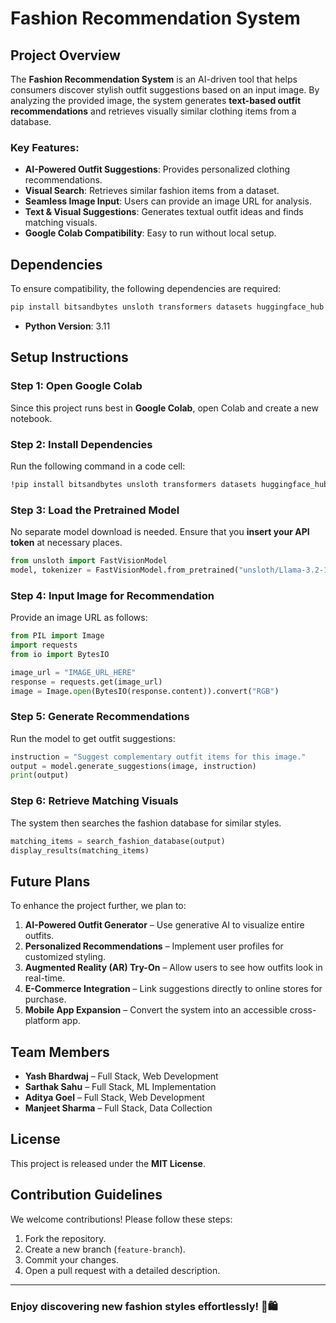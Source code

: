 # Fashion Recommendation System

## Project Overview
The **Fashion Recommendation System** is an AI-driven tool that helps consumers discover stylish outfit suggestions based on an input image. By analyzing the provided image, the system generates **text-based outfit recommendations** and retrieves visually similar clothing items from a database. 

### Key Features:
- **AI-Powered Outfit Suggestions**: Provides personalized clothing recommendations.
- **Visual Search**: Retrieves similar fashion items from a dataset.
- **Seamless Image Input**: Users can provide an image URL for analysis.
- **Text & Visual Suggestions**: Generates textual outfit ideas and finds matching visuals.
- **Google Colab Compatibility**: Easy to run without local setup.

## Dependencies
To ensure compatibility, the following dependencies are required:
```bash
pip install bitsandbytes unsloth transformers datasets huggingface_hub torch PIL pandas requests
```
- **Python Version**: 3.11

## Setup Instructions
### Step 1: Open Google Colab
Since this project runs best in **Google Colab**, open Colab and create a new notebook.

### Step 2: Install Dependencies
Run the following command in a code cell:
```bash
!pip install bitsandbytes unsloth transformers datasets huggingface_hub torch PIL pandas requests
```

### Step 3: Load the Pretrained Model
No separate model download is needed. Ensure that you **insert your API token** at necessary places.
```python
from unsloth import FastVisionModel
model, tokenizer = FastVisionModel.from_pretrained("unsloth/Llama-3.2-11B-Vision-Instruct", load_in_4bit=True, token="YOUR_TOKEN_HERE")
```

### Step 4: Input Image for Recommendation
Provide an image URL as follows:
```python
from PIL import Image
import requests
from io import BytesIO

image_url = "IMAGE_URL_HERE"
response = requests.get(image_url)
image = Image.open(BytesIO(response.content)).convert("RGB")
```

### Step 5: Generate Recommendations
Run the model to get outfit suggestions:
```python
instruction = "Suggest complementary outfit items for this image."
output = model.generate_suggestions(image, instruction)
print(output)
```

### Step 6: Retrieve Matching Visuals
The system then searches the fashion database for similar styles.
```python
matching_items = search_fashion_database(output)
display_results(matching_items)
```

## Future Plans
To enhance the project further, we plan to:
1. **AI-Powered Outfit Generator** – Use generative AI to visualize entire outfits.
2. **Personalized Recommendations** – Implement user profiles for customized styling.
3. **Augmented Reality (AR) Try-On** – Allow users to see how outfits look in real-time.
4. **E-Commerce Integration** – Link suggestions directly to online stores for purchase.
5. **Mobile App Expansion** – Convert the system into an accessible cross-platform app.

## Team Members
- **Yash Bhardwaj** – Full Stack, Web Development
- **Sarthak Sahu** – Full Stack, ML Implementation
- **Aditya Goel** – Full Stack, Web Development
- **Manjeet Sharma** – Full Stack, Data Collection

## License
This project is released under the **MIT License**.

## Contribution Guidelines
We welcome contributions! Please follow these steps:
1. Fork the repository.
2. Create a new branch (`feature-branch`).
3. Commit your changes.
4. Open a pull request with a detailed description.

---
### Enjoy discovering new fashion styles effortlessly! 👗🛍️

